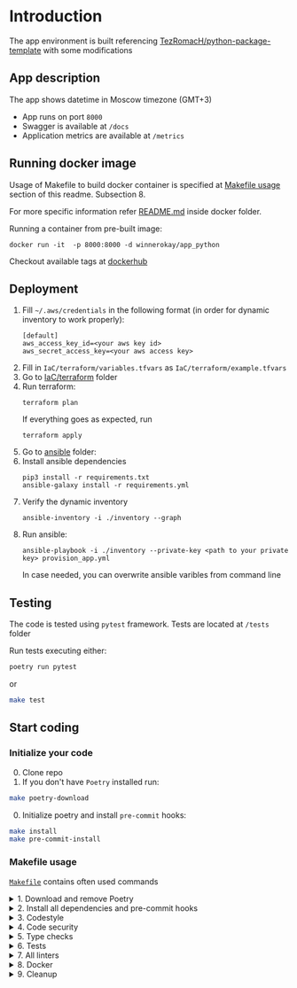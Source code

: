 # Introduction

The app environment is built
referencing [TezRomacH/python-package-template](https://github.com/TezRomacH/python-package-template)
with some modifications

## App description

The app shows datetime in Moscow timezone (GMT+3)

- App runs on port `8000`
- Swagger is available at `/docs`
- Application metrics are available at `/metrics`

## Running docker image
Usage of Makefile to build docker container is specified at [Makefile usage](https://github.com/WinnerOK/devops/tree/main#makefile-usage) section of this readme. Subsection 8.

For more specific information refer [README.md](https://github.com/WinnerOK/devops/blob/main/docker/README.md) inside docker folder.

Running a container from pre-built image:
```
docker run -it  -p 8000:8000 -d winnerokay/app_python
```

Checkout available tags at [dockerhub](https://hub.docker.com/repository/docker/winnerokay/app_python)

## Deployment

1. Fill `~/.aws/credentials` in the following format (in order for dynamic inventory to work properly):
   ```
   [default]
   aws_access_key_id=<your aws key id>
   aws_secret_access_key=<your aws access key>
   ```
1. Fill in `IaC/terraform/variables.tfvars`
   as `IaC/terraform/example.tfvars`
1. Go to [IaC/terraform](./IaC/terraform) folder
1. Run terraform:
   ```
   terraform plan
   ```
   If everything goes as expected, run
   ```
   terraform apply
   ```
1. Go to [ansible](./ansible) folder:
1. Install ansible dependencies
   ```
   pip3 install -r requirements.txt
   ansible-galaxy install -r requirements.yml
   ```
1. Verify the dynamic inventory
   ```
   ansible-inventory -i ./inventory --graph
   ```
1. Run ansible:
   ```
   ansible-playbook -i ./inventory --private-key <path to your private key> provision_app.yml
   ```
   In case needed, you can overwrite ansible varibles from command line

## Testing

The code is tested using `pytest` framework.
Tests are located at `/tests` folder

Run tests executing either:

```bash
poetry run pytest
```

or

```bash
make test
```

## Start coding

### Initialize your code

0. Clone repo
1. If you don't have `Poetry` installed run:

```bash
make poetry-download
```

0. Initialize poetry and install `pre-commit` hooks:

```bash
make install
make pre-commit-install
```

### Makefile usage

[`Makefile`](https://github.com/WinnerOK/devops/blob/main/Makefile) contains often used commands

<details>
<summary>1. Download and remove Poetry</summary>
<p>   

Download and install Poetry:

```bash
make poetry-download
```

Uninstall Poetry

```bash
make poetry-remove
```

</p>
</details>

<details>
<summary>2. Install all dependencies and pre-commit hooks</summary>
<p>

Install requirements:

```bash
make install
```

Install pre-commit hooks:

```bash
make pre-commit-install
```

</p>
</details>

<details>
<summary>3. Codestyle</summary>
<p>

Automatic formatting uses `pyupgrade`, `isort` and `black`.

```bash
make format
```

Codestyle checks only, without rewriting files (uses `isort`, `black` and `darglint`):

```bash
make check-codestyle
```

</details>
<details>
<summary>4. Code security</summary>
<p>
Launch `Poetry` integrity checks, dependency vulnerability checks via `Safety`
and code analysis using `Bandit`.

```bash
make check-safety
```

</p>
</details>

<details>
<summary>5. Type checks</summary>
<p>

Run `mypy` type checker

```bash
make mypy
```

</p>
</details>

<details>
<summary>6. Tests</summary>
<p>

Run `pytest`

```bash
make test
```

</p>
</details>

<details>
<summary>7. All linters</summary>
<p>
test, codestyle checks, mypy checks and safety checks:
```bash
make lint
```
</p>
</details>

<details>
<summary>8. Docker</summary>
<p>

```bash
make docker-build
```

which is equivalent to:

```bash
make docker-build VERSION=latest
```

Remove docker image with

```bash
make docker-remove
```

Docker [readme](https://github.com/WinnerOK/devops/blob/main/docker/README.md).

</p>
</details>

<details>
<summary>9. Cleanup</summary>
<p>
Delete pycache files

```bash
make pycache-remove
```

Or to remove pycache, build and docker image run:

```bash
make clean-all
```

</p>

</details>
